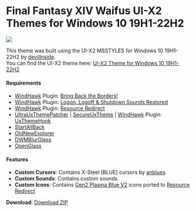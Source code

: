 Final Fantasy XIV Waifus UI-X2 Themes for Windows 10 19H1-22H2
===============================

![][PREVIEW]

This theme was built using the UI-X2 MSSTYLES for Windows 10 19H1-22H2 by [devillnside](https://virtualcustoms.net/member.php/228009-devillnside).  
You can find the UI-X2 theme here: [UI-X2 Theme for Windows 10 19H1-22H2](https://virtualcustoms.net/showthread.php/88154-UI-X2-Theme-for-Windows-10-19H1-22H2)

#### Requirements

*   [WindHawk](https://windhawk.net/) Plugin: [Bring Back the Borders!](https://windhawk.net/mods/w11-dwm-fix)
*   [WindHawk](https://windhawk.net/) Plugin: [Logon, Logoff & Shutdown Sounds Restored](https://windhawk.net/mods/logon-logoff-shutdown-sounds)
*   [WindHawk](https://windhawk.net/) Plugin: [Resource Redirect](https://windhawk.net/mods/icon-resource-redirect)
*   [UltraUxThemePatcher](https://mhoefs.eu/software_uxtheme.php) | [SecureUxTheme](https://github.com/namazso/SecureUxTheme) | [WindHawk](https://windhawk.net/) Plugin: [UxThemeHook](https://windhawk.net/mods/uxtheme-hook)
*   [StartAllBack](https://www.startallback.com/)
*   [OldNewExplorer](https://msfn.org/board/topic/170375-oldnewexplorer-119/)
*   [DWMBlurGlass](https://github.com/Maplespe/DWMBlurGlass)
*   [OpenGlass](https://virtualcustoms.net/showthread.php/88998-OpenGlass-Installer-for-Windows-11-22H2)

#### Features

*   **Custom Cursors**: Contains X-Steel \[BLUE\] cursors by [anblues](https://www.deviantart.com/anblues)
*   **Custom Sounds**: Contains custom sounds
*   **Custom Icons**: Contains [Gen2 Plasma Blue V2](https://virtualcustoms.net/showthread.php/83689-7tsp-Gen-2-Complete-Icon-Pack-Collection-for-w10-19h1) icons ported to [Resource Redirect](https://windhawk.net/mods/icon-resource-redirect)

**Download**: [Download ZIP](https://github.com/The-Back-Room/Final-Fantasy-XIV-Waifus-UI-X2-Themes-for-Windows-10-19H1-22H2/archive/refs/heads/main.zip)

[PREVIEW]: https://the-back-room.info/assets/images/themes/nsfw/msstyle/FINAL-FANTASY-XIV-WAIFUS-UI-X2.png
